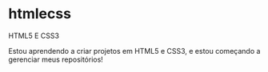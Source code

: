 # htmlecss
 HTML5 E CSS3

 Estou aprendendo a criar projetos em HTML5 e CSS3, e estou começando a gerenciar meus repositórios!
